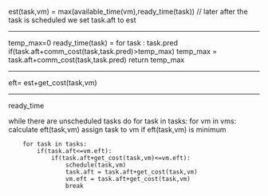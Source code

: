 est(task,vm) = max(available_time(vm),ready_time(task))
// later after the task is scheduled we set task.aft to est

---------------

temp_max=0
ready_time(task) =  for task : task.pred 
                        if(task.aft+comm_cost(task,task.pred)>temp_max)
                            temp_max = task.aft+comm_cost(task,task.pred)
                    return temp_max

--------------------

eft= est+get_cost(task,vm)

-----------------------

[comment]: <> (redo)
ready_time 




while there are unscheduled tasks do
for task in tasks:
    for vm in vms:
        calculate eft(task,vm)
        assign task to vm if eft(task,vm) is minimum









        for task in tasks:
            if(task.aft<=vm.eft):
                if(task.aft+get_cost(task,vm)<=vm.eft):
                    schedule(task,vm)
                    task.aft = task.aft+get_cost(task,vm)
                    vm.eft = task.aft+get_cost(task,vm)
                    break